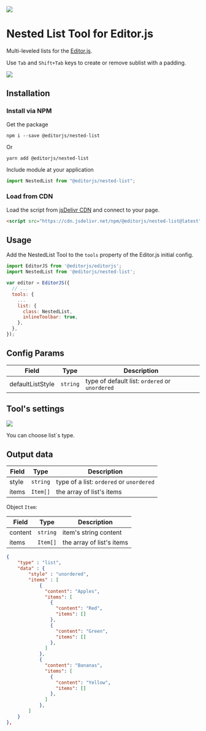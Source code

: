 ![](https://badgen.net/badge/Editor.js/v2.19.2/blue)

# Nested List Tool for Editor.js

Multi-leveled lists for the [Editor.js](https://editorjs.io).

Use `Tab` and `Shift+Tab` keys to create or remove sublist with a padding.

![](assets/example.gif)

## Installation

### Install via NPM

Get the package

```shell
npm i --save @editorjs/nested-list
```

Or

```shell
yarn add @editorjs/nested-list
```

Include module at your application

```javascript
import NestedList from "@editorjs/nested-list";
```

### Load from CDN

Load the script from [jsDelivr CDN](https://www.jsdelivr.com/package/npm/@editorjs/nested-list) and connect to your page.

```html
<script src="https://cdn.jsdelivr.net/npm/@editorjs/nested-list@latest"></script>
```

## Usage

Add the NestedList Tool to the `tools` property of the Editor.js initial config.

```javascript
import EditorJS from '@editorjs/editorjs';
import NestedList from '@editorjs/nested-list';

var editor = EditorJS({
  // ...
  tools: {
    ...
    list: {
      class: NestedList,
      inlineToolbar: true,
    },
  },
});
```

## Config Params

| Field            | Type     | Description                                    |
| ---------------- | -------- | ---------------------------------------------- |
| defaultListStyle | `string` | type of default list: `ordered` or `unordered` |

## Tool's settings

![](https://capella.pics/bf5a42e4-1350-499d-a728-493b0fcaeda4.jpg)

You can choose list`s type.

## Output data

| Field | Type     | Description                              |
| ----- | -------- | ---------------------------------------- |
| style | `string` | type of a list: `ordered` or `unordered` |
| items | `Item[]` | the array of list's items                |

Object `Item`:

| Field   | Type     | Description               |
| ------- | -------- | ------------------------- |
| content | `string` | item's string content     |
| items   | `Item[]` | the array of list's items |

```json
{
    "type" : "list",
    "data" : {
        "style" : "unordered",
        "items" : [
            {
              "content": "Apples",
              "items": [
                {
                  "content": "Red",
                  "items": []
                },
                {
                  "content": "Green",
                  "items": []
                },
              ]
            },
            {
              "content": "Bananas",
              "items": [
                {
                  "content": "Yellow",
                  "items": []
                },
              ]
            },
        ]
    }
},
```
